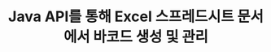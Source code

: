 ---
############################# Static ############################
layout: "auto-gen-gist"
draft: false
path: "ko/assembly/java/barcode/xls/"
otherformats: XLT XLSX XLSM XLTX XLTM XLSB ODS 

############################# Head ############################
head_title: "Java API를 통해 바코드 이미지 생성 및 Excel 스프레드시트에 삽입"
head_description: "GroupDocs.Assembly Java API를 사용하면 프로그래머가 Excel(XLS, XLT, XLSX, XLSM, XLTX, XLTM 및 XLSB) 스프레드시트 문서 내에서 바코드 이미지를 생성 및 추가할 수 있습니다."

############################# Header ############################
title: "Java API를 통해 Excel 스프레드시트 문서에서 바코드 생성 및 관리"
description: "GroupDocs.Assembly Java API를 사용하면 소프트웨어 개발자가 Java 및 JSP 앱 내에서 Excel 스프레드시트 문서의 바코드를 프로그래밍 방식으로 생성 및 관리할 수 있습니다."

######################### Download Button #######################
button:
    enable: true

############################# About ############################
about:
    enable: true
    title: "스프레드시트에서 바코드 이미지를 생성하는 방법은 무엇입니까?"
    content: |
      스프레드시트 소프트웨어 프로그램은 사용자가 많은 양의 데이터를 저장, 분석 및 보고할 수 있는 유용한 도구입니다. GroupDocs.Assembly는 소프트웨어 개발자가 Excel 스프레드시트 내에서 바코드 이미지를 쉽게 생성, 구성 및 인쇄할 수 있게 해주는 훌륭한 Java API입니다. 바코드는 재고 시스템에 속도와 정확성을 제공하는 기계 판독 가능 정보를 저장하는 디지털 코드입니다. GroupDocs.Assembly Java API를 사용하면 Microsoft Excel 스프레드시트 내에서 개인화된 텍스트, 모양 및 다양한 인코딩 유형으로 수많은 1D 및 2D 바코드 이미지를 프로그래밍 방식으로 그릴 수 있습니다. 또한 API를 사용하면 사용자가 바코드를 쉽게 관리할 수 있으며 외부 소프트웨어나 타사 도구를 설치할 필요가 없습니다. 바코드 이미지 크기 수정, 전경색 및 배경색 설정, 글꼴 크기 조정, 바코드 이미지 해상도 조정, 바코드 텍스트 자동 수정 등과 같은 기능을 지원합니다. 

############################# content ############################
steps:
    enable: true
    block:
    - title_left: "자바를 통해 XLS 스프레드시트에 바코드 생성"
      content_left: |
       GroupDocs.Assembly Java는 XLS 스프레드시트 내에서 바코드 생성 및 관리를 완벽하게 지원합니다. 다음 Java 코드는 Microsoft Excel 스프레드시트 문서 내에 바코드 이미지를 만들고 삽입하는 방법을 보여줍니다. 

      title_right: "XLS 파일에 바코드 이미지를 추가하는 방법"
      content_right: |
       * [DocumentAssembler](https://apireference.groupdocs.com/assembly/java/com.groupdocs.assembly/DocumentAssembler) 의 인스턴스 생성
       * [AssembleDocument](https://apireference.groupdocs.com/assembly/java/com.groupdocs.assembly/DocumentAssembler#assembleDocument-java.io.InputStream-java.io.OutputStream-com.groupdocs.assembly.DataSourceInfo...-) 다음 매개변수가 있는 메서드 를 호출합니다
          * 템플릿 문서를 읽을 스트림.
          * 결과 문서를 작성하는 스트림.
          * 문서 로드 및 저장 옵션.
          * Details 사용할 데이터 소스 개체에 대한 정보입니다.

      gisthash: "d597241fa3f68e3945a19ef3231070eb"
      gistfile: "create_barcodes_in_spreadsheet_file.java"

    - title_left: "시스템 요구 사항"
      content_left: |
       GroupDocs.Assembly Java API는 모든 주요 플랫폼 및 운영 체제에서 지원됩니다. Microsoft Word, Excel, PowerPoint, Outlook, OpenOffice 및 50개 이상의 기타 형식으로 문서를 생성할 수 있습니다. 전체 시스템 요구 사항 가이드를 보려면 [시스템 요구 사항](https://docs.groupdocs.com/assembly/java/system-requirements/)을 방문하십시오. 아래 코드를 실행하기 전에 다음 전제 조건이 컴퓨터에 설치되어 있는지 확인하십시오. 체계:
        * 운영 체제: 마이크로소프트 윈도우, 리눅스, 맥OS
        * 자바 버전 지원: J2SE 7.0(1.7), J2SE 8.0(1.8) 이상
        * [Maven](https://mvnrepository.com/artifact/com.groupdocs/groupdocs-assembly/)에서 최신 버전의 GroupDocs.Assembly Java API 다운로드
        
      title_right: "GroupDocs.Assembly를 사용하는 이유"
      content_right: |
        * 템플릿에서 사용자 정의 문서를 만듭니다.
        * 이메일 첨부 파일을 동적으로 첨부합니다.
        * 문서를 만들고 자동화하는 데 추가 소프트웨어가 필요하지 않습니다.
        * 데이터 소스를 기반으로 출력 문서를 생성합니다.
        * 보고서에 문서 내용을 동적으로 삽입
        * 스프레드시트 조립 중에 수식을 적용합니다.
        * 여러 데이터 형식에 대한 지원 제공
        * 순차적 데이터 작업 지원.

demos:
    enable: true
    

more_formats:
    enable: true


back_to_top:
    enable: true
---